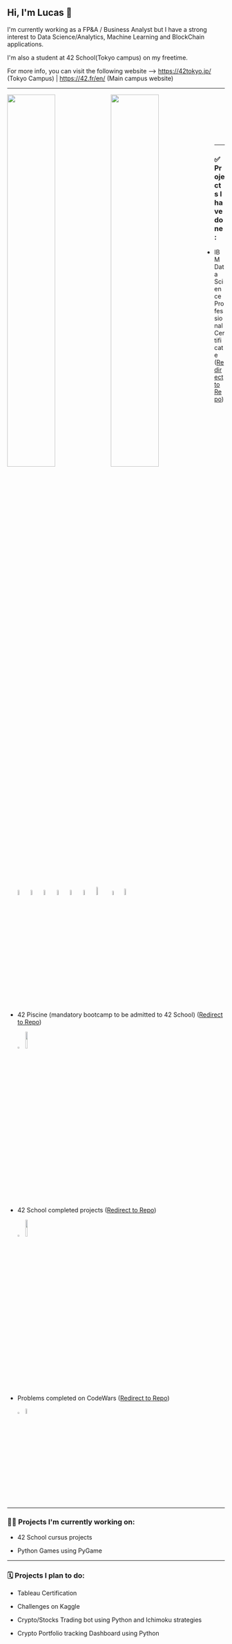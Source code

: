 ## Hi, I'm Lucas 👋

I'm currently working as a FP&A / Business Analyst but I have a strong interest to Data Science/Analytics, Machine Learning and BlockChain applications. 

I'm also a student at 42 School(Tokyo campus) on my freetime.

For more info, you can visit the following website --> https://42tokyo.jp/ (Tokyo Campus)   |    https://42.fr/en/ (Main campus website)

------------------------

<img align="left" width="47%" src="https://github-readme-stats.vercel.app/api?username=LucasHlmn&hide=issues,contribs&show_icons=true&theme=tokyonight"/>
<img align="left" width="47%" src="https://github-readme-stats.vercel.app/api/top-langs/?username=LucasHlmn&layout=compact"/>

</br>
</br>
</br>
</br>
</br>
</br>


-------------------------

### ✅   Projects I have done:

* IBM Data Science Professional Certificate ([Redirect to Repo](https://github.com/LucasHlmn/IBM-Data-Science-Course))

    <img width="5.5%" src="https://img.shields.io/badge/python-3670A0?style=for-the-badge&logo=python&logoColor=ffdd54"/>
    <img width="5.5%" src="https://img.shields.io/badge/pandas-%23150458.svg?style=for-the-badge&logo=pandas&logoColor=white"/>
    <img width="5.5%" src="https://img.shields.io/badge/numpy-%23013243.svg?style=for-the-badge&logo=numpy&logoColor=white"/>
    <img width="5.5%" src="https://img.shields.io/badge/Plotly-%233F4F75.svg?style=for-the-badge&logo=plotly&logoColor=white"/>
    <img width="5.5%" src="https://img.shields.io/badge/jupyter-%23FA0F00.svg?style=for-the-badge&logo=jupyter&logoColor=white"/>
    <img width="5.5%" src="https://img.shields.io/badge/sqlite-%2307405e.svg?style=for-the-badge&logo=sqlite&logoColor=white"/>
    <img width="7%" src="https://img.shields.io/badge/scikit--learn-%23F7931E.svg?style=for-the-badge&logo=scikit-learn&logoColor=white"/>
    <img width="5%" src="https://img.shields.io/badge/SciPy-%230C55A5.svg?style=for-the-badge&logo=scipy&logoColor=%white"/>
    <img width="6.2%" src="https://camo.githubusercontent.com/109927a15915074d15313889468aa9aa688de3b9e38cc4359a01f665d351114e/68747470733a2f2f6d6174706c6f746c69622e6f72672f5f7374617469632f6c6f676f322e737667"/>

* 42 Piscine (mandatory bootcamp to be admitted to 42 School) ([Redirect to Repo](https://github.com/LucasHlmn/42-Piscine))

  <img width="3%" src="https://img.shields.io/badge/c-%2300599C.svg?style=for-the-badge&logo=c&logoColor=white"/>
  <img width="10%" src="https://img.shields.io/badge/shell_script-%23121011.svg?style=for-the-badge&logo=gnu-bash&logoColor=white"/>

* 42 School completed projects ([Redirect to Repo](https://github.com/LucasHlmn/42-cursus))

  <img width="3%" src="https://img.shields.io/badge/c-%2300599C.svg?style=for-the-badge&logo=c&logoColor=white"/>
  <img width="10%" src="https://img.shields.io/badge/shell_script-%23121011.svg?style=for-the-badge&logo=gnu-bash&logoColor=white"/>

* Problems completed on CodeWars ([Redirect to Repo](https://github.com/LucasHlmn/CodeWars))
 
  <img width="3%" src="https://img.shields.io/badge/c-%2300599C.svg?style=for-the-badge&logo=c&logoColor=white"/>
  <img width="5.5%" src="https://img.shields.io/badge/python-3670A0?style=for-the-badge&logo=python&logoColor=ffdd54"/>

-------------------------

### :man_technologist:  Projects I'm currently working on:

* 42 School cursus projects

* Python Games using PyGame

-------------------------

### 🗓️  Projects I plan to do:

* Tableau Certification

* Challenges on Kaggle

* Crypto/Stocks Trading bot using Python and Ichimoku strategies

* Crypto Portfolio tracking Dashboard using Python
